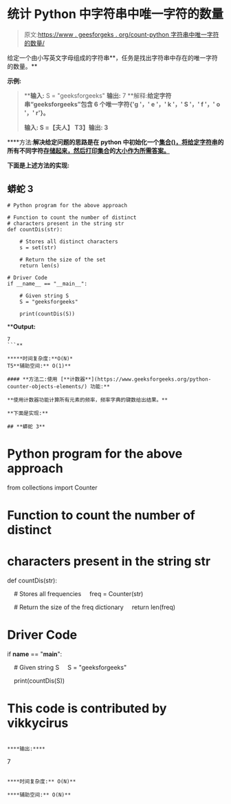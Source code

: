 # 统计 Python 中字符串中唯一字符的数量

> 原文:[https://www . geesforgeks . org/count-python 字符串中唯一字符的数量/](https://www.geeksforgeeks.org/count-the-number-of-unique-characters-in-a-string-in-python/)

给定一个由小写英文字母组成的字符串**，任务是找出字符串中存在的唯一字符的数量。**

****示例:****

> ****输入:** S = "geeksforgeeks"
> **输出:** 7
> **解释:**给定字符串“geeksforgeeks”包含 6 个唯一字符{'g '，' e '，' k '，' S '，' f '，' o '，' r'}。**
> 
> ****输入:** S =【夫人】
> T3】输出: 3**

****方法:**解决给定问题的思路是在 python 中初始化一个[集合()，将给定字符串](https://www.geeksforgeeks.org/python-set-method/)的所有不同字符[存储起来，然后打印集合](https://www.geeksforgeeks.org/print-all-distinct-characters-of-a-string-in-order-3-methods/)的[大小作为所需答案。](https://www.geeksforgeeks.org/find-the-size-of-a-set-in-python/)**

**下面是上述方法的实现:**

## **蟒蛇 3**

```
# Python program for the above approach

# Function to count the number of distinct
# characters present in the string str
def countDis(str):

    # Stores all distinct characters
    s = set(str)

    # Return the size of the set
    return len(s)

# Driver Code
if __name__ == "__main__":

    # Given string S
    S = "geeksforgeeks"

    print(countDis(S))
```

****Output:** 

```
7
```** 

*****时间复杂度:**O(N)*
T5**辅助空间:** O(1)**

#### **方法二:使用 [**计数器**](https://www.geeksforgeeks.org/python-counter-objects-elements/) 功能:**

**使用计数器功能计算所有元素的频率，频率字典的键数给出结果。**

**下面是实现:**

## **蟒蛇 3**

```
# Python program for the above approach
from collections import Counter

# Function to count the number of distinct
# characters present in the string str
def countDis(str):

    # Stores all frequencies
    freq = Counter(str)

    # Return the size of the freq dictionary
    return len(freq)

# Driver Code
if __name__ == "__main__":

    # Given string S
    S = "geeksforgeeks"

    print(countDis(S))

# This code is contributed by vikkycirus
```

****输出:****

```
7
```

****时间复杂度:** O(N)**

****辅助空间:** O(N)**